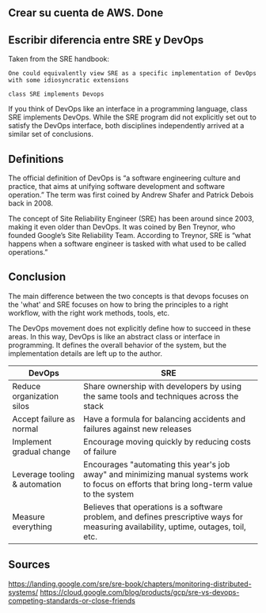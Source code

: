 ## Crear su cuenta de AWS. Done

## Escribir diferencia entre SRE y DevOps

Taken from the SRE handbook:

`One could equivalently view SRE as a specific implementation of DevOps with some idiosyncratic extensions`

`class SRE implements Devops`

If you think of DevOps like an interface in a programming language, class SRE implements DevOps. While the SRE program did not explicitly set out to satisfy the DevOps interface, both disciplines independently arrived at a similar set of conclusions.

## Definitions

The official definition of DevOps is “a software engineering culture and practice, that aims at unifying software development and software operation.” The term was first coined by Andrew Shafer and Patrick Debois back in 2008.

The concept of Site Reliability Engineer (SRE) has been around since 2003, making it even older than DevOps. It was coined by Ben Treynor, who founded Google’s Site Reliability Team. According to Treynor, SRE is “what happens when a software engineer is tasked with what used to be called operations.”

## Conclusion

The main difference between the two concepts is that devops focuses on the 'what' and SRE focuses on how to bring the principles to a right workflow, with the right work methods, tools, etc.

The DevOps movement does not explicitly define how to succeed in these areas. In this way, DevOps is like an abstract class or interface in programming. It defines the overall behavior of the system, but the implementation details are left up to the author.

DevOps | SRE
--- | ---
| Reduce organization silos |  Share ownership with developers by using the same tools and  techniques across the stack
Accept failure as normal  |	Have a formula for balancing accidents and failures against new releases
Implement gradual change | Encourage moving quickly by reducing costs of failure
Leverage tooling & automation | Encourages "automating this year's job away" and minimizing manual systems work to focus on efforts that bring long-term value to the system
Measure everything	| Believes that operations is a software problem, and defines prescriptive ways for measuring availability, uptime, outages, toil, etc.

## Sources

https://landing.google.com/sre/sre-book/chapters/monitoring-distributed-systems/
https://cloud.google.com/blog/products/gcp/sre-vs-devops-competing-standards-or-close-friends


